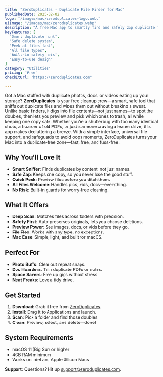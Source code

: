 ```yaml
---
title: "ZeroDuplicates - Duplicate File Finder for Mac"
publishedDate: 2025-02-02
logo: "/images/mac/zeroduplicates-logo.webp"
uiImage: "/images/mac/zeroduplicates.webp"
description: "A free Mac app to smartly find and safely zap duplicate files, freeing up space with ease."
keyFeatures: [
  "Smart duplicate hunt",
  "Safe delete system",
  "Peek at files fast",
  "All file types",
  "Built-in safety nets",
  "Easy-to-use design"
]
category: "Utilities"
pricing: "Free"
checkItUrl: "https://zeroduplicates.com"

---
```


Got a Mac stuffed with duplicate photos, docs, or videos eating up your storage? **ZeroDuplicates** is your free cleanup crew—a smart, safe tool that sniffs out duplicate files and wipes them out without breaking a sweat. Unlike basic finders, it digs into file contents—not just names—to spot the doubles, then lets you preview and pick which ones to trash, all while keeping one copy safe. Whether you’re a shutterbug with too many identical shots, a hoarder of old PDFs, or just someone craving a leaner drive, this app makes decluttering a breeze. With a simple interface, universal file support, and safeguards to avoid oops moments, ZeroDuplicates turns your Mac into a duplicate-free zone—fast, free, and fuss-free.

## Why You’ll Love It
- **Smart Sniffer**: Finds duplicates by content, not just names.
- **Safe Zap**: Keeps one copy, so you never lose the good stuff.
- **Quick Peek**: Preview files before you ditch them.
- **All Files Welcome**: Handles pics, vids, docs—everything.
- **No Risk**: Built-in guards for worry-free cleaning.

## What It Offers
- **Deep Scan**: Matches files across folders with precision.
- **Safety First**: Auto-preserves originals, lets you choose deletions.
- **Preview Power**: See images, docs, or vids before they go.
- **File Flex**: Works with any type, no exceptions.
- **Mac Ease**: Simple, light, and built for macOS.

## Perfect For
- **Photo Buffs**: Clear out repeat snaps.
- **Doc Hoarders**: Trim duplicate PDFs or notes.
- **Space Savers**: Free up gigs without stress.
- **Neat Freaks**: Love a tidy drive.

## Get Started
1. **Download**: Grab it free from [ZeroDuplicates](https://zeroduplicates.com).
2. **Install**: Drag it to Applications and launch.
3. **Scan**: Pick a folder and find those doubles.
4. **Clean**: Preview, select, and delete—done!

## System Requirements
- macOS 11 (Big Sur) or higher
- 4GB RAM minimum
- Works on Intel and Apple Silicon Macs

**Support**: Questions? Hit up [support@zeroduplicates.com](mailto:support@zeroduplicates.com).
